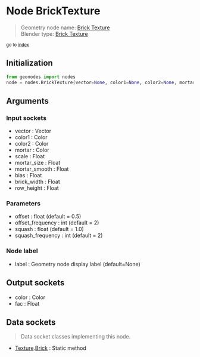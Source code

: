 
# Node BrickTexture

> Geometry node name: [Brick Texture](https://docs.blender.org/manual/en/latest/modeling/geometry_nodes/texture/brick.html)<br>
  Blender type: [Brick Texture](https://docs.blender.org/api/current/bpy.types.ShaderNodeTexBrick.html)
  
<sub>go to [index](/docs/index.md)</sub>

Initialization
--------------

```python
from geonodes import nodes
node = nodes.BrickTexture(vector=None, color1=None, color2=None, mortar=None, scale=None, mortar_size=None, mortar_smooth=None, bias=None, brick_width=None, row_height=None, offset=0.5, offset_frequency=2, squash=1.0, squash_frequency=2, label=None)
```



## Arguments


### Input sockets

- vector : Vector
- color1 : Color
- color2 : Color
- mortar : Color
- scale : Float
- mortar_size : Float
- mortar_smooth : Float
- bias : Float
- brick_width : Float
- row_height : Float

### Parameters

- offset : float (default = 0.5)
- offset_frequency : int (default = 2)
- squash : float (default = 1.0)
- squash_frequency : int (default = 2)

### Node label

- label : Geometry node display label (default=None)

## Output sockets

- color : Color
- fac : Float

## Data sockets

> Data socket classes implementing this node.
  
  
- [Texture](/docs/sockets/Texture.md).[Brick](/docs/sockets/Texture.md#brick) : Static method
  
